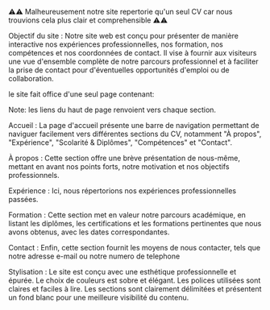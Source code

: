  ⚠⚠ Malheureusement notre site repertorie qu'un seul CV car nous trouvions cela plus clair et comprehensible  ⚠⚠


Objectif du site : Notre site web est conçu pour présenter de manière interactive nos expériences professionnelles, nos formation, nos compétences et nos coordonnées de contact. 
Il vise à fournir aux visiteurs une vue d'ensemble complète de notre parcours professionnel et à faciliter la prise de contact pour d'éventuelles opportunités d'emploi ou de collaboration.

le site fait office d'une seul page contenant:

Note: les liens du haut de page renvoient vers chaque section. 

Accueil : 
       La page d'accueil présente une barre de navigation permettant de naviguer facilement vers différentes sections
       du CV, notamment "À propos", "Expérience", "Scolarité & Diplômes", "Compétences" et "Contact".

À propos : 
       Cette section offre une brève présentation de nous-même, mettant en avant nos points forts, notre motivation
       et nos objectifs professionnels.

Expérience : 
       Ici, nous répertorions nos expériences professionnelles passées.

Formation : 
       Cette section met en valeur notre parcours académique, en listant les diplômes, les certifications et les 
       formations pertinentes que nous avons obtenus, avec les dates correspondantes.

Contact : 
       Enfin, cette section fournit les moyens de nous contacter, tels que notre adresse e-mail ou notre numero de telephone

Stylisation : 
       Le site est conçu avec une esthétique professionnelle et épurée. Le choix de couleurs est sobre et élégant. 
       Les polices utilisées sont claires et faciles à lire. Les sections sont clairement délimitées et présentent un fond blanc pour une meilleure visibilité du contenu.
       
